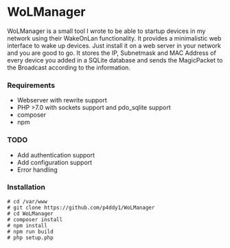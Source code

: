 # WoLManager

WoLManager is a small tool I wrote to be able to startup devices in my network using their WakeOnLan functionality.
It provides a minimalistic web interface to wake up devices. Just install it on a web server in your network and you are good to go.
It stores the IP, Subnetmask and MAC Address of every device you added in a SQLite database and sends the MagicPacket to the Broadcast
according to the information.

### Requirements

* Webserver with rewrite support
* PHP >7.0 with sockets support and pdo_sqlite support
* composer
* npm

### TODO

* Add authentication support
* Add configuration support 
* Error handling

### Installation
```
# cd /var/www
# git clone https://github.com/p4ddy1/WoLManager
# cd WoLManager
# composer install
# npm install
# npm run build
# php setup.php
```